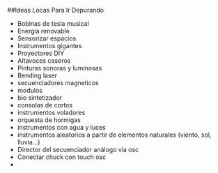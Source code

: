 ##Ideas Locas Para Ir Depurando

- Bobinas de tesla musical
- Energía renovable
- Sensorizar espacios
- Instrumentos gigantes
- Proyectores DIY
- Altavoces caseros
- Pinturas sonoras y luminosas
- Bending laser
- secuenciadores magneticos
- modulos 
- bio sintetizador
- consolas de cortos
- instrumentos voladores
- orquesta de hormigas
- instrumentos con agua y luces
- instrumentos aleatorios a partir de elementos naturales (viento, sol, lluvia...)
- Director del secuenciador análogo vía osc
- Conectar chuck con touch osc
- 



